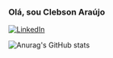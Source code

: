 ### Olá, sou Clebson Araújo

[![LinkedIn](https://img.shields.io/badge/LinkedIn-0077B5?style=for-the-badge&logo=linkedin&logoColor=white)](https://www.linkedin.com/in/clebson-araujo-programador/)

![Anurag's GitHub stats](https://github-readme-stats.vercel.app/api?username=anuraghazra&show_icons=true&theme=radical)
